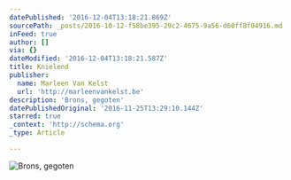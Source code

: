 ```yaml
---
datePublished: '2016-12-04T13:18:21.869Z'
sourcePath: _posts/2016-10-12-f58be395-29c2-4675-9a56-d60ff8f04916.md
inFeed: true
author: []
via: {}
dateModified: '2016-12-04T13:18:21.587Z'
title: Knielend
publisher:
  name: Marleen Van Kelst
  url: 'http://marleenvankelst.be'
description: 'Brons, gegoten'
datePublishedOriginal: '2016-11-25T13:29:10.144Z'
starred: true
_context: 'http://schema.org'
_type: Article

---
```

![Brons, gegoten](https://the-grid-user-content.s3-us-west-2.amazonaws.com/0d84d683-ec6c-4287-baa0-c1533c55e011.jpg)
